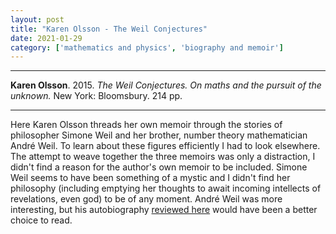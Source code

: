 ```yaml
---
layout: post
title: "Karen Olsson - The Weil Conjectures"
date: 2021-01-29
category: ['mathematics and physics', 'biography and memoir']
---
```


***
<b>Karen Olsson</b>. 2015. _The Weil Conjectures.  On maths and the pursuit of the unknown._ New York: Bloomsbury. 214 pp.

***
<img align="right" src="https://media.bloomsbury.com/rep/bj/9781526607553.jpg" alt="" />

Here Karen Olsson threads her own memoir through the stories of philosopher Simone Weil and her brother, number theory mathematician André Weil.  To learn about these figures efficiently I had to look elsewhere.  The attempt to weave together the three memoirs was only a distraction, I didn't find a reason for the author's own memoir to be included. Simone Weil seems to have been something of a mystic and I didn't find her philosophy (including emptying her thoughts to await incoming intellects of revelations, even god) to be of any moment.  André Weil was more interesting, but his autobiography [reviewed here](http://www.ams.org/notices/199904/rev-varadarajan.pdf) would have been a better choice to read.
